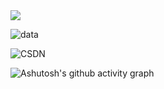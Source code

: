 <img src="https://readme-typing-svg.herokuapp.com/?lines=Welcom%20to%20My%20Page;This%20is%20Feudalman&font=Roboto" />

<!-- <img src="https://visitor-badge.glitch.me/badge?page_id=github.com/Feudalman&right_color=red" /> -->

![data](https://github-readme-stats.vercel.app/api?username=Feudalman&show_icons=true&theme=radical&count_private=true)

<!-- ![Top Langs](https://github-readme-stats.vercel.app/api/top-langs/?username=Feudalman&layout=compact&theme=tokyonight) -->

![CSDN](https://stats.justsong.cn/api/csdn?id=qq_51574759&theme=dark)

![Ashutosh's github activity graph](https://github-readme-activity-graph.cyclic.app/graph?username=Feudalman&custom_title=My%20Activity&theme=vue)